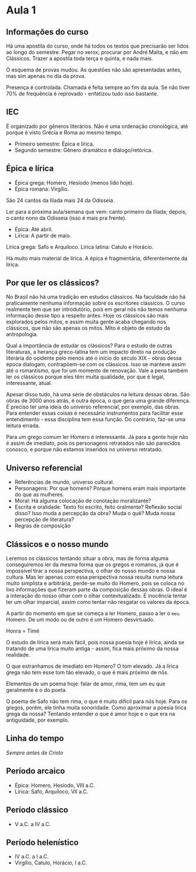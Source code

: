 Aula 1
======

Informações do curso
--------------------

Há uma apostila do curso, onde há todos os textos que precisarão ser lidos ao longo do semestre. Pegar no xerox; procurar por André Malta, e não em Clássicos. Trazer a apostila toda terça e quinta, e nada mais.

O esquema de provas mudou. As questões não são apresentadas antes, mas sim apenas no dia da prova.

Presença é controlada. Chamada é feita sempre ao fim da aula. Se não tiver 70% de frequência é reprovado - enfatizou tudo isso bastante.

IEC
---

É organizado por gêneros literários. Não é uma ordenação cronológica, até porque é visto Grécia e Roma ao mesmo tempo.

- Primeiro semestre: Épica e lírica.
- Segundo semestre: Gênero dramático e diálogo/retórica.

Épica e lírica
--------------

- Épica grega: Homero, Hesíodo (menos lido hoje).
- Épica romana: Virgílio.

São 24 cantos da Ilíada mais 24 da Odisseia.

Ler para a próxima aula/semana que vem: canto primeiro da Ilíada; depois, o canto nono da Odisseia (isso é mais pra frente).

- Épica: Até abril.
- Lírica: A partir de maio.

Lírica grega: Safo e Arquíloco.
Lírica latina: Catulo e Horácio.

Há muito mais material de lírica. A épica é fragmentária, diferentemente da lírica.

Por que ler os clássicos?
-------------------------

No Brasil não há uma tradição em estudos clássicos. Na faculdade não há praticamente nenhuma informação sobre os escritores clássicos. O curso realmente tem que ser introdutório, pois em geral nós não temos nenhuma informação desse tipo a respeito antes. Hoje os clássicos são mais explorados pelos mitos, e assim muita gente acaba chegando nos clássicos, que não são apenas os mitos. Mito é objeto de estudo da antropologia.

Qual a importância de estudar os clássicos? Para o estudo de outras literaturas, a herança greco-latina tem um impacto direto na produção literária do ocidente pelo menos até o início do século XIX - obras dessa época dialogam, contrapõem-se com os clássicos. Isso se manteve assim até o romantismo, que foi um momento de renovação. Vale a pena também ler os clássicos porque eles têm muita qualidade, por que é legal, interessante, atual.

Apesar disso tudo, há uma série de obstáculos na leitura dessas obras. São obras de 3000 anos atrás, é outra época, o que gera uma grande diferença. É preciso ter uma ideia do universo referencial, por exemplo, das obras. Para entender essas coisas é necessário instrumentos para facilitar esse entendimento - essa disciplina tem essa função. Do contrário, faz-se uma leitura errada.

Para um grego comum ler Homero é interessante. Já para a gente hoje não é assim de imediato, pois os personagens retratados não são parecidos conosco, e porque não estamos inseridos no universo retratado.

Universo referencial
--------------------

- Referências de mundo, universo cultural.
- Personagens: Por que homens? Porque homens eram mais importante do que as mulheres.
- Moral: Há alguma colocação de conotação moralizante?
- Escrita e oralidade: Texto foi escrito, feito oralmente? Reflexão social disso? Isso muda a percepção da obra? Muda o quê? Muda nossa percepção de literatura?
- Regras de composição

Clássicos e o nosso mundo
-------------------------

Leremos os clássicos tentando situar a obra, mas de forma alguma conseguiremos ler da mesma forma que os gregos e romanos, já que é impossível tirar a nossa perspectiva, o olhar do nosso mundo e nossa cultura. Mas ler apenas com essa perspectiva nossa resulta numa leitura muito simplista e arbitrária, perde-se muito do Homero, pois se coloca no lixo informações que fizeram parte da composição dessas obras. O ideal é a interação do nosso olhar com o olhar contextualizado. É inocência tentar ter um olhar imparcial, assim como tentar não resgatar os valores da época.

A partir do momento em que se começa a ler Homero, passo a ler o `meu` Homero. De um modo ou de outro é um Homero desvirtuado.

Honra = Timé

O estudo de lírica será mais fácil, pois nossa poesia hoje é lírica, ainda se tratando de uma lírica muito antiga - assim, fica mais próximo da nossa realidade.

O que estranhamos de imediato em Homero? O tom elevado. Já a lírica grega não tem esse tom tão elevado, o que é mais próximo de nós.

Elementos de um poema hoje: falar de amor, rima, tem um eu que geralmente é o do poeta.

O poema de Safo não tem rima, o que é muito difícil para nós hoje. Para os gregos, porém, ele tinha muita sonoridade. Como aproximar a poesia lírica grega da nossa? Tentando entender o que é amor hoje e o que era na antiguidade, por exemplo.

Linha do tempo
--------------

*Sempre antes de Cristo*

Período arcaico
---------------

- Épica: Homero, Hesíodo, VIII a.C.
- Lírica: Safo, Arquíloco, VII a.C.

Período clássico
----------------

- V a.C. a IV a.C.

Período helenístico
-------------------

- IV a.C. a I a.C.
- Virgílio, Catulo, Horácio, I a.C.
